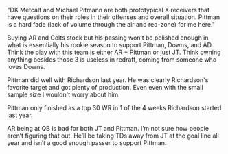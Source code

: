 "DK Metcalf and Michael Pitmann are both prototypical X receivers that have questions on their roles in their offenses and overall situation. Pittman is a hard fade (lack of volume through the air and red-zone) for me here."

Buying AR and Colts stock but his passing won’t be polished enough in what is essentially his rookie season to support Pittman, Downs, and AD. Think the play with this team is either AR + Pittman or just JT. Think owning anything besides those 3 is useless in redraft, coming from someone who loves Downs. 

Pittman did well with Richardson last year. He was clearly Richardson's favorite target and got plenty of production. Even even with the small sample size I wouldn't worry about him. 

Pittman only finished as a top 30 WR in 1 of the 4 weeks Richardson started last year.

AR being at QB is bad for both JT and Pittman. I’m not sure how people aren’t figuring that out. He’ll be taking TDs away from JT at the goal line all year and isn’t a good enough passer to support Pittman.
